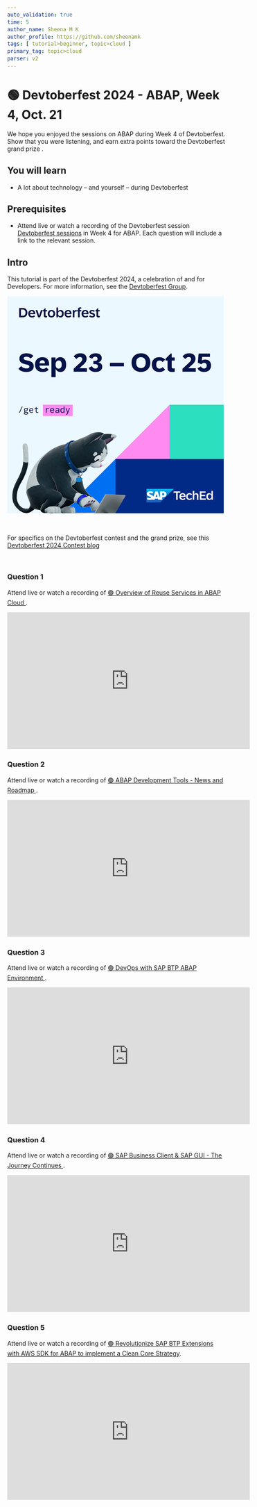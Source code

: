 ```yaml
---
auto_validation: true
time: 5
author_name: Sheena M K
author_profile: https://github.com/sheenamk
tags: [ tutorial>beginner, topic>cloud ]
primary_tag: topic>cloud
parser: v2
---
```


# 🟢 Devtoberfest 2024 - ABAP, Week 4, Oct. 21
<!-- description --> We hope you enjoyed the sessions on ABAP during Week 4 of Devtoberfest. Show that you were listening, and earn extra points toward the Devtoberfest grand prize . 
 
## You will learn
- A lot about technology – and yourself – during Devtoberfest

## Prerequisites
- Attend live or watch a recording of the Devtoberfest session [Devtoberfest sessions](https://community.sap.com/t5/devtoberfest/eb-p/devtoberfest-events) in Week 4 for ABAP. Each question will include a link to the relevant session. 

## Intro
This tutorial is part of the Devtoberfest 2024, a celebration of and for Developers. For more information, see the [Devtoberfest Group](https://groups.community.sap.com/t5/devtoberfest/gh-p/Devtoberfest).

![Devtoberfest](promo-image-kasimir-square.png)

&nbsp;

For specifics on the Devtoberfest contest and the grand prize, see this [Devtoberfest 2024 Contest blog](https://community.sap.com/t5/devtoberfest-blog-posts/devtoberfest-2024-contest/ba-p/13781593)

&nbsp;

### Question 1 

Attend live or watch a recording of [🟢 Overview of Reuse Services in ABAP Cloud                                                ](https://www.youtube.com/watch?v=PmKor6vasxM). 

<iframe width="560" height="315" src="https://www.youtube.com/embed/PmKor6vasxM" frameborder="0" allowfullscreen></iframe>

### Question 2 

Attend live or watch a recording of [🟢 ABAP Development Tools - News and  Roadmap                                              ](https://www.youtube.com/watch?v=HQPXI1Ba-Gk). 

<iframe width="560" height="315" src="https://www.youtube.com/embed/HQPXI1Ba-Gk" frameborder="0" allowfullscreen></iframe>

### Question 3 

Attend live or watch a recording of [🟢 DevOps with SAP BTP ABAP Environment                                                    ](https://www.youtube.com/watch?v=CIPDvO6hxAo). 

<iframe width="560" height="315" src="https://www.youtube.com/embed/CIPDvO6hxAo" frameborder="0" allowfullscreen></iframe>

### Question 4 

Attend live or watch a recording of [🟢 SAP Business Client & SAP GUI - The Journey Continues                                   ](https://www.youtube.com/watch?v=Ihxl85uXrjc). 

<iframe width="560" height="315" src="https://www.youtube.com/embed/Ihxl85uXrjc" frameborder="0" allowfullscreen></iframe>

### Question 5 

Attend live or watch a recording of [🟢 Revolutionize SAP BTP Extensions with AWS SDK for ABAP to implement a Clean Core Strategy](https://www.youtube.com/watch?v=Ihxl85uXrjc). 

<iframe width="560" height="315" src="https://www.youtube.com/embed/Ihxl85uXrjc" frameborder="0" allowfullscreen></iframe>